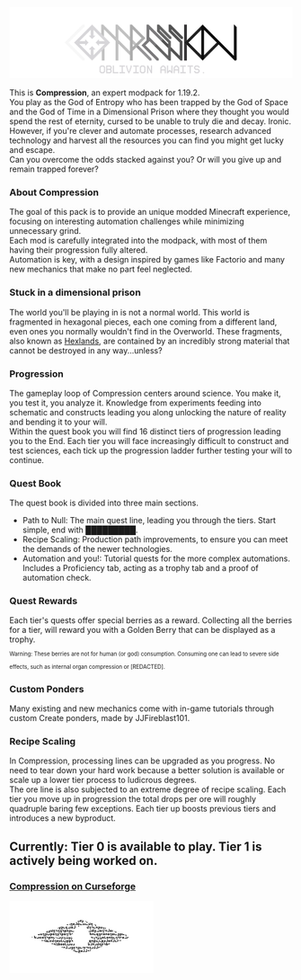 <picture>
  <source media="(prefers-color-scheme: dark)" srcset="/readme-src/compression.png">
  <source media="(prefers-color-scheme: light)" srcset="/readme-src/compression_inverted.png">
  <img alt="Compression: Oblivion Awaits." src="/readme-src/compression.png">
</picture>

This is <b>Compression</b>, an expert modpack for 1.19.2.  
You play as the God of Entropy who has been trapped by the God of Space and the God of Time in a Dimensional Prison where they thought you would spend the rest of eternity, cursed to be unable to truly die and decay. Ironic.  
However, if you're clever and automate processes, research advanced technology and harvest all the resources you can find you might get lucky and escape.  
Can you overcome the odds stacked against you? Or will you give up and remain trapped forever?  

### About Compression
The goal of this pack is to provide an unique modded Minecraft experience, focusing on interesting automation challenges while minimizing unnecessary grind.  
Each mod is carefully integrated into the modpack, with most of them having their progression fully altered.  
Automation is key, with a design inspired by games like Factorio and many new mechanics that make no part feel neglected.

### Stuck in a dimensional prison
The world you'll be playing in is not a normal world. This world is fragmented in hexagonal pieces, each one coming from a different land, even ones you normally wouldn't find in the Overworld. These fragments, also known as [Hexlands](https://www.curseforge.com/minecraft/mc-mods/hexlands-ii), are contained by an incredibly strong material that cannot be destroyed in any way...unless?  

### Progression
The gameplay loop of Compression centers around science. You make it, you test it, you analyze it. Knowledge from experiments feeding into schematic and constructs leading you along unlocking the nature of reality and bending it to your will.  
Within the quest book you will find 16 distinct tiers of progression leading you to the End. Each tier you will face increasingly difficult to construct and test sciences, each tick up the progression ladder further testing your will to continue.

### Quest Book
The quest book is divided into three main sections.
- Path to Null: The main quest line, leading you through the tiers. Start simple, end with █████████.
- Recipe Scaling: Production path improvements, to ensure you can meet the demands of the newer technologies.
- Automation and you!: Tutorial quests for the more complex automations. Includes a Proficiency tab, acting as a trophy tab and a proof of automation check.

### Quest Rewards
Each tier's quests offer special berries as a reward. Collecting all the berries for a tier, will reward you with a Golden Berry that can be displayed as a trophy.  
<sub><sub>Warning: These berries are not for human (or god) consumption. Consuming one can lead to severe side effects, such as internal organ compression or [REDACTED].</sub></sub>

### Custom Ponders
Many existing and new mechanics come with in-game tutorials through custom Create ponders, made by JJFireblast101.


### Recipe Scaling
In Compression, processing lines can be upgraded as you progress. No need to tear down your hard work because a better solution is available or scale up a lower tier process to ludicrous degrees.  
The ore line is also subjected to an extreme degree of recipe scaling. Each tier you move up in progression the total drops per ore will roughly quadruple baring few exceptions. Each tier up boosts previous tiers and introduces a new byproduct.


## Currently: Tier 0 is available to play. Tier 1 is actively being worked on.
### [Compression on Curseforge](https://www.curseforge.com/minecraft/modpacks/compression)

<picture>
  <source media="(prefers-color-scheme: dark)" srcset="/readme-src/eye.png">
  <source media="(prefers-color-scheme: light)" srcset="/readme-src/eye_inverted.png">
  <img alt="The Void" src="/readme-src/eye.png">
</picture>